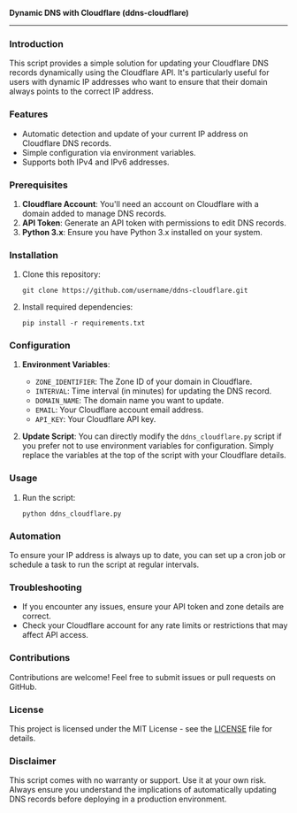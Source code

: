 **Dynamic DNS with Cloudflare (ddns-cloudflare)**

---

### Introduction
This script provides a simple solution for updating your Cloudflare DNS records dynamically using the Cloudflare API. It's particularly useful for users with dynamic IP addresses who want to ensure that their domain always points to the correct IP address.

### Features
- Automatic detection and update of your current IP address on Cloudflare DNS records.
- Simple configuration via environment variables.
- Supports both IPv4 and IPv6 addresses.

### Prerequisites
1. **Cloudflare Account**: You'll need an account on Cloudflare with a domain added to manage DNS records.
2. **API Token**: Generate an API token with permissions to edit DNS records.
3. **Python 3.x**: Ensure you have Python 3.x installed on your system.

### Installation
1. Clone this repository:
   ```
   git clone https://github.com/username/ddns-cloudflare.git
   ```
2. Install required dependencies:
   ```
   pip install -r requirements.txt
   ```

### Configuration
1. **Environment Variables**:
   - `ZONE_IDENTIFIER`: The Zone ID of your domain in Cloudflare.
   - `INTERVAL`: Time interval (in minutes) for updating the DNS record.
   - `DOMAIN_NAME`: The domain name you want to update.
   - `EMAIL`: Your Cloudflare account email address.
   - `API_KEY`: Your Cloudflare API key.
   
2. **Update Script**:
   You can directly modify the `ddns_cloudflare.py` script if you prefer not to use environment variables for configuration. Simply replace the variables at the top of the script with your Cloudflare details.

### Usage
1. Run the script:
   ```
   python ddns_cloudflare.py
   ```

### Automation
To ensure your IP address is always up to date, you can set up a cron job or schedule a task to run the script at regular intervals.

### Troubleshooting
- If you encounter any issues, ensure your API token and zone details are correct.
- Check your Cloudflare account for any rate limits or restrictions that may affect API access.

### Contributions
Contributions are welcome! Feel free to submit issues or pull requests on GitHub.

### License
This project is licensed under the MIT License - see the [LICENSE](LICENSE) file for details.

### Disclaimer
This script comes with no warranty or support. Use it at your own risk. Always ensure you understand the implications of automatically updating DNS records before deploying in a production environment.

